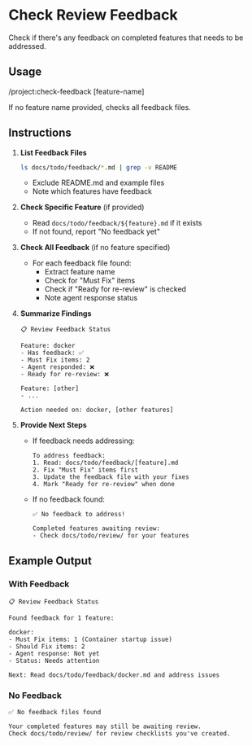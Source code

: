 # Check Review Feedback

Check if there's any feedback on completed features that needs to be addressed.

## Usage
/project:check-feedback [feature-name]

If no feature name provided, checks all feedback files.

## Instructions

1. **List Feedback Files**
   ```bash
   ls docs/todo/feedback/*.md | grep -v README
   ```
   - Exclude README.md and example files
   - Note which features have feedback

2. **Check Specific Feature** (if provided)
   - Read `docs/todo/feedback/${feature}.md` if it exists
   - If not found, report "No feedback yet"

3. **Check All Feedback** (if no feature specified)
   - For each feedback file found:
     - Extract feature name
     - Check for "Must Fix" items
     - Check if "Ready for re-review" is checked
     - Note agent response status

4. **Summarize Findings**
   ```
   📋 Review Feedback Status
   
   Feature: docker
   - Has feedback: ✅
   - Must Fix items: 2
   - Agent responded: ❌
   - Ready for re-review: ❌
   
   Feature: [other]
   - ...
   
   Action needed on: docker, [other features]
   ```

5. **Provide Next Steps**
   - If feedback needs addressing:
     ```
     To address feedback:
     1. Read: docs/todo/feedback/[feature].md
     2. Fix "Must Fix" items first
     3. Update the feedback file with your fixes
     4. Mark "Ready for re-review" when done
     ```
   
   - If no feedback found:
     ```
     ✅ No feedback to address!
     
     Completed features awaiting review:
     - Check docs/todo/review/ for your features
     ```

## Example Output

### With Feedback
```
📋 Review Feedback Status

Found feedback for 1 feature:

docker:
- Must Fix items: 1 (Container startup issue)
- Should Fix items: 2
- Agent response: Not yet
- Status: Needs attention

Next: Read docs/todo/feedback/docker.md and address issues
```

### No Feedback
```
✅ No feedback files found

Your completed features may still be awaiting review.
Check docs/todo/review/ for review checklists you've created.
```
